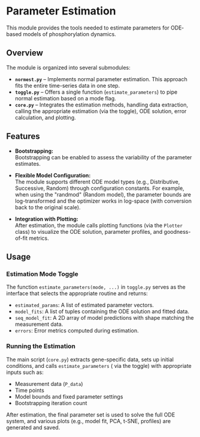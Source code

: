 # Parameter Estimation

This module provides the tools needed to estimate parameters for ODE‐based models of phosphorylation dynamics.

## Overview

The module is organized into several submodules:

- **`normest.py`** – Implements normal parameter estimation. This approach fits the entire time-series data in one step.
- **`toggle.py`** – Offers a single function (`estimate_parameters`) to pipe normal estimation based on a mode flag.
- **`core.py`** – Integrates the estimation methods, handling data extraction, calling the appropriate estimation (via
  the toggle), ODE solution, error calculation, and plotting.

## Features

- **Bootstrapping:**  
  Bootstrapping can be enabled to assess the variability of the parameter estimates.

- **Flexible Model Configuration:**  
  The module supports different ODE model types (e.g., Distributive, Successive, Random) through configuration
  constants. For example, when using the "randmod" (Random model), the parameter bounds are log-transformed and the
  optimizer works in log-space (with conversion back to the original scale).

- **Integration with Plotting:**  
  After estimation, the module calls plotting functions (via the `Plotter` class) to visualize the ODE solution,
  parameter profiles, and goodness-of-fit metrics.

## Usage

### Estimation Mode Toggle

The function `estimate_parameters(mode, ...)` in `toggle.py` serves as the interface that selects the appropriate
routine and returns:

- `estimated_params`: A list of estimated parameter vectors.
- `model_fits`: A list of tuples containing the ODE solution and fitted data.
- `seq_model_fit`: A 2D array of model predictions with shape matching the measurement data.
- `errors`: Error metrics computed during estimation.

### Running the Estimation

The main script (`core.py`) extracts gene-specific data, sets up initial conditions, and calls `estimate_parameters` (
via the toggle) with appropriate inputs such as:

- Measurement data (`P_data`)
- Time points
- Model bounds and fixed parameter settings
- Bootstrapping iteration count

After estimation, the final parameter set is used to solve the full ODE system, and various plots (e.g., model fit, PCA,
t-SNE, profiles) are generated and saved.